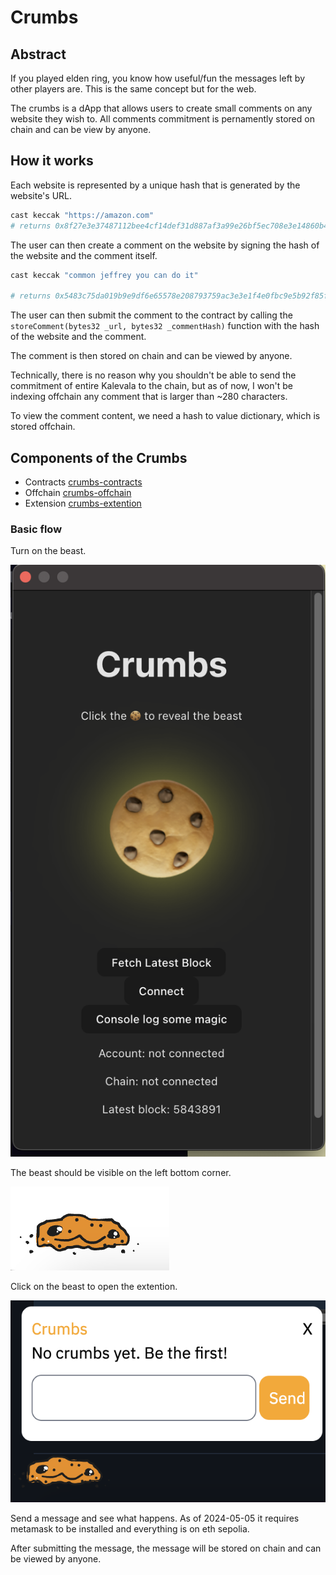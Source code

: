 # Crumbs

## Abstract

If you played elden ring, you know how useful/fun the messages left by other players are. This is the same concept but for the web.

The crumbs is a dApp that allows users to create small comments on any website they wish to.
All comments commitment is pernamently stored on chain and can be view by anyone.

## How it works

Each website is represented by a unique hash that is generated by the website's URL.

```sh
cast keccak "https://amazon.com"
# returns 0x8f27e3e37487112bee4cf14def31d887af3a99e26bf5ec708e3e14860b4a8546
```

The user can then create a comment on the website by signing the hash of the website and the comment itself.

```sh
cast keccak "common jeffrey you can do it"

# returns 0x5483c75da019b9e9df6e65578e208793759ac3e3e1f4e0fbc9e5b92f85ffa293
```

The user can then submit the comment to the contract by calling the `storeComment(bytes32 _url, bytes32 _commentHash)` function with the hash of the website and the comment.

The comment is then stored on chain and can be viewed by anyone.

Technically, there is no reason why you shouldn't be able to send the commitment of entire Kalevala to the chain, but as of now, I won't be indexing offchain any comment that is larger than ~280 characters.

To view the comment content, we need a hash to value dictionary, which is stored offchain.

## Components of the Crumbs

- Contracts [crumbs-contracts](https://github.com/maaasyn/crumbs-contracts)
- Offchain [crumbs-offchain](https://github.com/maaasyn/crumbs-offchain)
- Extension [crumbs-extention](https://github.com/maaasyn/crumbs-extention)

### Basic flow

Turn on the beast.

![extention pop up](./attachments/extention-popup.png)

The beast should be visible on the left bottom corner.

![beast](./attachments/beast.png)

Click on the beast to open the extention.

![beast pop up](./attachments/chatty-beast.png)

Send a message and see what happens.
As of 2024-05-05 it requires metamask to be installed and everything is on eth sepolia.

After submitting the message, the message will be stored on chain and can be viewed by anyone.
